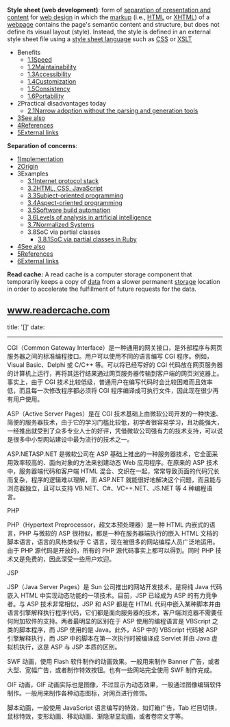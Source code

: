 **Style sheet (web development)**:  form of [separation of presentation and content](https://en.wikipedia.org/wiki/Separation_of_presentation_and_content) for [web design](https://en.wikipedia.org/wiki/Web_design) in which the [markup](https://en.wikipedia.org/wiki/Markup_(computer_programming)) (i.e., [HTML](https://en.wikipedia.org/wiki/HTML) or [XHTML](https://en.wikipedia.org/wiki/XHTML)) of a [webpage](https://en.wikipedia.org/wiki/Webpage) contains the page's semantic content and structure, but does not define its visual layout (style). Instead, the style is defined in an external style sheet file using a [style sheet language](https://en.wikipedia.org/wiki/Style_sheet_language) such as [CSS](https://en.wikipedia.org/wiki/Cascading_Style_Sheets) or [XSLT](https://en.wikipedia.org/wiki/Extensible_Stylesheet_Language)

-
  Benefits
  - [1.1Speed](https://en.wikipedia.org/wiki/Style_sheet_(web_development)#Speed)
  - [1.2Maintainability](https://en.wikipedia.org/wiki/Style_sheet_(web_development)#Maintainability)
  - [1.3Accessibility](https://en.wikipedia.org/wiki/Style_sheet_(web_development)#Accessibility)
  - [1.4Customization](https://en.wikipedia.org/wiki/Style_sheet_(web_development)#Customization)
  - [1.5Consistency](https://en.wikipedia.org/wiki/Style_sheet_(web_development)#Consistency)
  - [1.6Portability](https://en.wikipedia.org/wiki/Style_sheet_(web_development)#Portability)
- 2Practical disadvantages today
  - [2.1Narrow adoption without the parsing and generation tools](https://en.wikipedia.org/wiki/Style_sheet_(web_development)#Narrow_adoption_without_the_parsing_and_generation_tools)
- [3See also](https://en.wikipedia.org/wiki/Style_sheet_(web_development)#See_also)
- [4References](https://en.wikipedia.org/wiki/Style_sheet_(web_development)#References)
- [5External links](https://en.wikipedia.org/wiki/Style_sheet_(web_development)#External_links)

**Separation of concerns**: 

- [1Implementation](https://en.wikipedia.org/wiki/Separation_of_concerns#Implementation)
- [2Origin](https://en.wikipedia.org/wiki/Separation_of_concerns#Origin)
- 3Examples
  - [3.1Internet protocol stack](https://en.wikipedia.org/wiki/Separation_of_concerns#Internet_protocol_stack)
  - [3.2HTML, CSS, JavaScript](https://en.wikipedia.org/wiki/Separation_of_concerns#HTML,_CSS,_JavaScript)
  - [3.3Subject-oriented programming](https://en.wikipedia.org/wiki/Separation_of_concerns#Subject-oriented_programming)
  - [3.4Aspect-oriented programming](https://en.wikipedia.org/wiki/Separation_of_concerns#Aspect-oriented_programming)
  - [3.5Software build automation](https://en.wikipedia.org/wiki/Separation_of_concerns#Software_build_automation)
  - [3.6Levels of analysis in artificial intelligence](https://en.wikipedia.org/wiki/Separation_of_concerns#Levels_of_analysis_in_artificial_intelligence)
  - [3.7Normalized Systems](https://en.wikipedia.org/wiki/Separation_of_concerns#Normalized_Systems)
  - 3.8SoC via partial classes
    - [3.8.1SoC via partial classes in Ruby](https://en.wikipedia.org/wiki/Separation_of_concerns#SoC_via_partial_classes_in_Ruby)
- [4See also](https://en.wikipedia.org/wiki/Separation_of_concerns#See_also)
- [5References](https://en.wikipedia.org/wiki/Separation_of_concerns#References)
- [6External links](https://en.wikipedia.org/wiki/Separation_of_concerns#External_links)



**Read cache:** A read cache is a computer storage component that temporarily keeps a copy of [data](https://searchdatamanagement.techtarget.com/definition/data) from a slower permanent [storage](https://searchstorage.techtarget.com/definition/storage) location in order to accelerate the fulfillment of future requests for the data. 

 www.readercache.com
---
title: '[]'
date: 

---
CGI（Common Gateway Interface）是一种通用的网关接口，是外部程序与网页服务器之间的标准编程接口。用户可以使用不同的语言编写 CGI 程序。例如，Visual Basic、Delphi 或 C/C++ 等。可以将已经写好的 CGI 代码放在网页服务器的计算机上运行，再将其运行结果通过网页服务器传输到客户端的网页浏览器上。事实上，由于 CGI 技术比较低级，普通用户在编写代码时会比较困难而且效率低，而且每一次修改程序都必须将 CGI 程序编译成可执行文件，因此现在很少再有用户使用。

ASP（Active Server Pages）是在 CGI 技术基础上由微软公司开发的一种快速、简便的服务器技术，由于它的学习门槛比较低，初学者很容易学习，且功能强大，一经推出就受到了众多专业人士的好评，凭借微软公司强有力的技术支持，可以说是很多中小型网站建设中最为流行的技术之一。

 ASP.NETASP.NET 是微软公司在 ASP 基础上推出的一种服务器技术，它全面采用效率较高的、面向对象的方法来创建动态 Web 应用程序。在原来的 ASP 技术中，服务器端代码和客户端 HTML 混合、交织在一起，常常导致页面的代码冗长而复杂，程序的逻辑难以理解，而 ASP.NET 就能很好地解决这个问题，而且能与浏览器独立，且可以支持 VB.NET、C#、VC++.NET、JS.NET 等 4 种编程语言。

 PHP

PHP（Hypertext Preprocessor，超文本预处理器）是一种 HTML 内嵌式的语言，PHP 与微软的 ASP 很相似，都是一种在服务器端执行的嵌入 HTML 文档的脚本语言，语言的风格类似于 C 语言，现在被很多的网站编程人员广泛地运用。由于 PHP 源代码是开放的，所有的 PHP 源代码事实上都可以得到。同时 PHP 技术又是免费的，因此深受一些用户欢迎。 

JSP

JSP（Java Server Pages）是 Sun 公司推出的网站开发技术，是将纯 Java 代码嵌入 HTML 中实现动态功能的一项技术。目前，JSP 已经成为 ASP 的有力竞争者。与 ASP 技术非常相似，JSP 和 ASP 都是在 HTML 代码中嵌入某种脚本并由语言引擎解释执行程序代码，它们都是面向服务器的技术，客户端浏览器不需要任何附加软件的支持。两者最明显的区别在于 ASP 使用的编程语言是 VBScript 之类的脚本程序，而 JSP 使用的是 Java。此外，ASP 中的 VBScript 代码被 ASP 引擎解释执行，而 JSP 中的脚本在第一次执行时被编译成 Servlet 并由 Java 虚拟机执行，这是 ASP 与 JSP 本质的区别。

 SWF 动画，使用 Flash 软件制作的动画效果。一般用来制作 Banner 广告，或者大型、宽幅广告，或者制作特效按钮。也有一些网站完全使用 SWF 制作完成。

 GIF 动画，GIF 动画实际也是图像，不过显示为动态效果，一般通过图像编辑软件制作。一般用来制作各种动态图标，对网页进行修饰。

 脚本动画，一般使用 JavaScript 语言编写的特效，如灯箱广告，Tab 栏目切换，鼠标特效，变形动画、移动动画、渐隐渐显动画，或者卷帘文字等。
